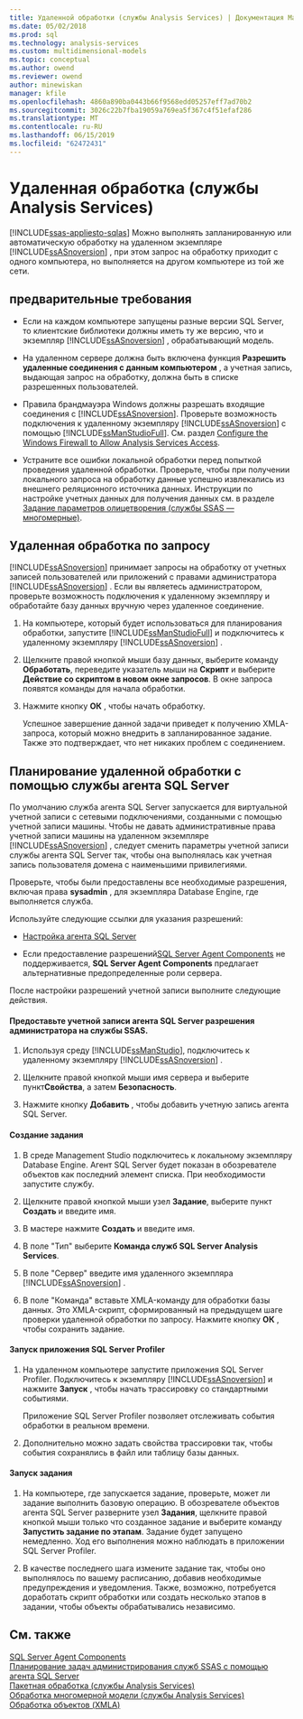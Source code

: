 ```yaml
---
title: Удаленной обработки (службы Analysis Services) | Документация Майкрософт
ms.date: 05/02/2018
ms.prod: sql
ms.technology: analysis-services
ms.custom: multidimensional-models
ms.topic: conceptual
ms.author: owend
ms.reviewer: owend
author: minewiskan
manager: kfile
ms.openlocfilehash: 4860a890ba0443b66f9568edd05257eff7ad70b2
ms.sourcegitcommit: 3026c22b7fba19059a769ea5f367c4f51efaf286
ms.translationtype: MT
ms.contentlocale: ru-RU
ms.lasthandoff: 06/15/2019
ms.locfileid: "62472431"
---
```

# <a name="remote-processing-analysis-services"></a>Удаленная обработка (службы Analysis Services)
[!INCLUDE[ssas-appliesto-sqlas](../../includes/ssas-appliesto-sqlas.md)]
  Можно выполнять запланированную или автоматическую обработку на удаленном экземпляре [!INCLUDE[ssASnoversion](../../includes/ssasnoversion-md.md)] , при этом запрос на обработку приходит с одного компьютера, но выполняется на другом компьютере из той же сети.  
  
## <a name="prerequisites"></a>предварительные требования  
  
-   Если на каждом компьютере запущены разные версии SQL Server, то клиентские библиотеки должны иметь ту же версию, что и экземпляр [!INCLUDE[ssASnoversion](../../includes/ssasnoversion-md.md)] , обрабатывающий модель.
  
-   На удаленном сервере должна быть включена функция **Разрешить удаленные соединения с данным компьютером** , а учетная запись, выдающая запрос на обработку, должна быть в списке разрешенных пользователей.  
  
-   Правила брандмауэра Windows должны разрешать входящие соединения с [!INCLUDE[ssASnoversion](../../includes/ssasnoversion-md.md)]. Проверьте возможность подключения к удаленному экземпляру [!INCLUDE[ssASnoversion](../../includes/ssasnoversion-md.md)] с помощью [!INCLUDE[ssManStudioFull](../../includes/ssmanstudiofull-md.md)]. См. раздел [Configure the Windows Firewall to Allow Analysis Services Access](../../analysis-services/instances/configure-the-windows-firewall-to-allow-analysis-services-access.md).  
  
-   Устраните все ошибки локальной обработки перед попыткой проведения удаленной обработки. Проверьте, чтобы при получении локального запроса на обработку данные успешно извлекались из внешнего реляционного источника данных. Инструкции по настройке учетных данных для получения данных см. в разделе [Задание параметров олицетворения (службы SSAS — многомерные)](../../analysis-services/multidimensional-models/set-impersonation-options-ssas-multidimensional.md).  
  
## <a name="on-demand-remote-processing"></a>Удаленная обработка по запросу  
 [!INCLUDE[ssASnoversion](../../includes/ssasnoversion-md.md)] принимает запросы на обработку от учетных записей пользователей или приложений с правами администратора [!INCLUDE[ssASnoversion](../../includes/ssasnoversion-md.md)] . Если вы являетесь администратором, проверьте возможность подключения к удаленному экземпляру и обработайте базу данных вручную через удаленное соединение.  
  
1.  На компьютере, который будет использоваться для планирования обработки, запустите [!INCLUDE[ssManStudioFull](../../includes/ssmanstudiofull-md.md)] и подключитесь к удаленному экземпляру [!INCLUDE[ssASnoversion](../../includes/ssasnoversion-md.md)] .  
  
2.  Щелкните правой кнопкой мыши базу данных, выберите команду **Обработать**, переведите указатель мыши на **Скрипт** и выберите **Действие со скриптом в новом окне запросов**. В окне запроса появятся команды для начала обработки.  
  
3.  Нажмите кнопку **ОК** , чтобы начать обработку.  
  
     Успешное завершение данной задачи приведет к получению XMLA-запроса, который можно внедрить в запланированное задание. Также это подтверждает, что нет никаких проблем с соединением.  
  
## <a name="schedule-remote-processing-using-sql-server-agent-service"></a>Планирование удаленной обработки с помощью службы агента SQL Server  
 По умолчанию служба агента SQL Server запускается для виртуальной учетной записи с сетевыми подключениями, созданными с помощью учетной записи машины. Чтобы не давать административные права учетной записи машины на удаленном экземпляре [!INCLUDE[ssASnoversion](../../includes/ssasnoversion-md.md)] , следует сменить параметры учетной записи службы агента SQL Server так, чтобы она выполнялась как учетная запись пользователя домена с наименьшими привилегиями.  
  
 Проверьте, чтобы были предоставлены все необходимые разрешения, включая права **sysadmin** , для экземпляра Database Engine, где выполняется служба.  
  
 Используйте следующие ссылки для указания разрешений:  
  
-   [Настройка агента SQL Server](../../ssms/agent/configure-sql-server-agent.md)  
  
-   Если предоставление разрешений[SQL Server Agent Components](../../ssms/agent/sql-server-agent.md) не поддерживается, **SQL Server Agent Components** предлагает альтернативные предопределенные роли сервера.  
  
 После настройки разрешений учетной записи выполните следующие действия.  
  
#### <a name="grant-the-sql-server-agent-account-administrator-permission-on-ssas"></a>Предоставьте учетной записи агента SQL Server разрешения администратора на службы SSAS.  
  
1.  Используя среду [!INCLUDE[ssManStudio](../../includes/ssmanstudio-md.md)], подключитесь к удаленному экземпляру [!INCLUDE[ssASnoversion](../../includes/ssasnoversion-md.md)] .  
  
2.  Щелкните правой кнопкой мыши имя сервера и выберите пункт**Свойства**, а затем **Безопасность**.  
  
3.  Нажмите кнопку **Добавить** , чтобы добавить учетную запись агента SQL Server.  
  
#### <a name="create-the-job"></a>Создание задания  
  
1.  В среде Management Studio подключитесь к локальному экземпляру Database Engine. Агент SQL Server будет показан в обозревателе объектов как последний элемент списка. При необходимости запустите службу.  
  
2.  Щелкните правой кнопкой мыши узел **Задание**, выберите пункт **Создать** и введите имя.  
  
3.  В мастере нажмите **Создать** и введите имя.  
  
4.  В поле "Тип" выберите **Команда служб SQL Server Analysis Services**.  
  
5.  В поле "Сервер" введите имя удаленного экземпляра [!INCLUDE[ssASnoversion](../../includes/ssasnoversion-md.md)] .  
  
6.  В поле "Команда" вставьте XMLA-команду для обработки базы данных. Это XMLA-скрипт, сформированный на предыдущем шаге проверки удаленной обработки по запросу. Нажмите кнопку **ОК** , чтобы сохранить задание.  
  
#### <a name="start-sql-server-profiler"></a>Запуск приложения SQL Server Profiler  
  
1.  На удаленном компьютере запустите приложения SQL Server Profiler. Подключитесь к экземпляру [!INCLUDE[ssASnoversion](../../includes/ssasnoversion-md.md)] и нажмите **Запуск** , чтобы начать трассировку со стандартными событиями.  
  
     Приложение SQL Server Profiler позволяет отслеживать события обработки в реальном времени.  
  
2.  Дополнительно можно задать свойства трассировки так, чтобы события сохранялись в файл или таблицу базы данных.  
  
#### <a name="run-the-job"></a>Запуск задания  
  
1.  На компьютере, где запускается задание, проверьте, может ли задание выполнить базовую операцию. В обозревателе объектов агента SQL Server разверните узел **Задания**, щелкните правой кнопкой мыши только что созданное задание и выберите команду **Запустить задание по этапам**. Задание будет запущено немедленно. Ход его выполнения можно наблюдать в приложении SQL Server Profiler.  
  
2.  В качестве последнего шага измените задание так, чтобы оно выполнялось по вашему расписанию, добавив необходимые предупреждения и уведомления. Также, возможно, потребуется доработать скрипт обработки или создать несколько этапов в задании, чтобы объекты обрабатывались независимо.  
  
## <a name="see-also"></a>См. также  
 [SQL Server Agent Components](../../ssms/agent/sql-server-agent.md)   
 [Планирование задач администрирования служб SSAS с помощью агента SQL Server](../../analysis-services/instances/schedule-ssas-administrative-tasks-with-sql-server-agent.md)   
 [Пакетная обработка (службы Analysis Services)](../../analysis-services/multidimensional-models/batch-processing-analysis-services.md)   
 [Обработка многомерной модели (службы Analysis Services)](../../analysis-services/multidimensional-models/processing-a-multidimensional-model-analysis-services.md)   
 [Обработка объектов (XMLA)](../../analysis-services/multidimensional-models-scripting-language-assl-xmla/processing-objects-xmla.md)  
  
  
